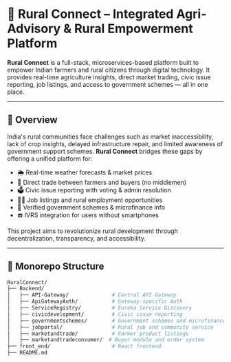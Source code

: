 # 🌾 Rural Connect – Integrated Agri-Advisory & Rural Empowerment Platform

**Rural Connect** is a full-stack, microservices-based platform built to empower Indian farmers and rural citizens through digital technology. It provides real-time agriculture insights, direct market trading, civic issue reporting, job listings, and access to government schemes — all in one place.

---

## 📌 Overview

India's rural communities face challenges such as market inaccessibility, lack of crop insights, delayed infrastructure repair, and limited awareness of government support schemes. **Rural Connect** bridges these gaps by offering a unified platform for:

- 🌦️ Real-time weather forecasts & market prices
- 💬 Direct trade between farmers and buyers (no middlemen)
- 🗳️ Civic issue reporting with voting & admin resolution
- 🧑‍🌾 Job listings and rural employment opportunities
- 📢 Verified government schemes & microfinance info
- ☎️ IVRS integration for users without smartphones

This project aims to revolutionize rural development through decentralization, transparency, and accessibility.

---

## 🧩 Monorepo Structure

```bash
RuralConnect/
├── Backend/
│   ├── API-Gateway/              # Central API Gateway
│   ├── ApiGatewayAuth/           # Gateway-specific Auth
│   ├── ServiceRegistry/          # Eureka Service Discovery
│   ├── civicdevelopment/         # Civic issue reporting
│   ├── governmentschemes/        # Government schemes and microfinance
│   ├── jobportal/                # Rural job and community service
│   ├── marketandtrade/           # Farmer product listings
│   ├── marketandtradeconsumer/  # Buyer module and order system
├── front_end/                    # React frontend
├── README.md
